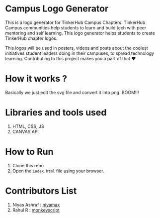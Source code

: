 # Campus Logo Generator
This is a logo generator for TinkerHub Campus Chapters. TinkerHub Campus communities help students to learn and build tech with peer mentoring and self learning. This logo generator helps students to create TinkerHub chapter logos. 

This logos will be used in posters, videos and posts about the coolest initiatives student leaders doing in their campuses, to spread technology learning. Contributing to this project makes you a part of that :heart:

# How it works ?
Basically we just edit the svg file and convert it into png. BOOM!!!

# Libraries and tools used
1. HTML, CSS, JS
2. CANVAS API

# How to Run
1. Clone this repo 
2. Open the ```index.html``` file using your browser.

# Contributors List
1. Niyas Ashraf : [niyamax](https://github.com/niyamax)
2. Rahul R : [monkeyscript](https://github.com/monkeyscript)
